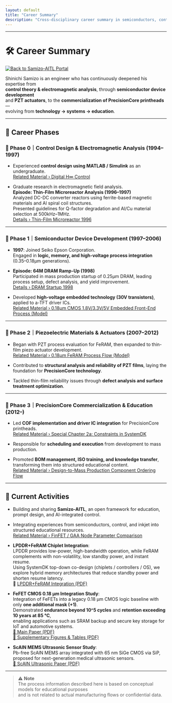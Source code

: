 ```yaml
---
layout: default
title: "Career Summary"
description: "Cross-disciplinary career summary in semiconductors, control, inkjet, and education"
---
```


---

# 🛠️ Career Summary

[![Back to Samizo-AITL Portal](https://img.shields.io/badge/Back%20to-Samizo--AITL%20Portal-brightgreen)](https://samizo-aitl.github.io/)

Shinichi Samizo is an engineer who has continuously deepened his expertise from  
**control theory & electromagnetic analysis**, through **semiconductor device development**  
and **PZT actuators**, to the **commercialization of PrecisionCore printheads**—  
evolving from **technology → systems → education**.

---

## 📘 Career Phases

### 🔹 Phase 0｜Control Design & Electromagnetic Analysis (1994–1997)
- Experienced **control design using MATLAB / Simulink** as an undergraduate.  
  [Related Material › Digital H∞ Control](https://samizo-aitl.github.io/EduController/part04_digital/theory/06_digital_hinf_control.html)

- Graduate research in electromagnetic field analysis.  
  **Episode: Thin-Film Microreactor Analysis (1996–1997)**  
  Analyzed DC-DC converter reactors using ferrite-based magnetic materials and Al spiral coil structures.  
  Presented guidelines for Q-factor degradation and Al/Cu material selection at 500kHz–1MHz.  
  [Details › Thin-Film Microreactor 1996](https://samizo-aitl.github.io/Edusemi-Plus/archive/in1996/thinfilm_microreactor/)

---

### 🔹 Phase 1｜Semiconductor Device Development (1997–2006)
- **1997**: Joined Seiko Epson Corporation.  
  Engaged in **logic, memory, and high-voltage process integration** (0.35–0.18μm generations).

- **Episode: 64M DRAM Ramp-Up (1998)**  
  Participated in mass production startup of 0.25μm DRAM, leading process setup, defect analysis, and yield improvement.  
  [Details › DRAM Startup 1998](https://samizo-aitl.github.io/Edusemi-Plus/archive/in1998/DRAM_Startup_64M_1998/)

- Developed **high-voltage embedded technology (30V transistors)**, applied to a-TFT driver ICs.  
  [Related Material › 0.18μm CMOS 1.8V/3.3V/5V Embedded Front-End Process (Model)](https://samizo-aitl.github.io/Edusemi-v4x/chapter3_process_evolution/docs/0.18um_1.8V_3.3V_5V)

---

### 🔹 Phase 2｜Piezoelectric Materials & Actuators (2007–2012)
- Began with PZT process evaluation for FeRAM, then expanded to thin-film piezo actuator development.  
  [Related Material › 0.18μm FeRAM Process Flow (Model)](https://samizo-aitl.github.io/Edusemi-v4x/d_chapter1_memory_technologies/doc_FeRAM/0.18um_FeRAM_ProcessFlow)

- Contributed to **structural analysis and reliability of PZT films**, laying the foundation for **PrecisionCore technology**.

- Tackled thin-film reliability issues through **defect analysis and surface treatment optimization**.

---

### 🔹 Phase 3｜PrecisionCore Commercialization & Education (2012–)
- Led **COF implementation and driver IC integration** for PrecisionCore printheads.  
  [Related Material › Special Chapter 2a: Constraints in SystemDK](https://samizo-aitl.github.io/Edusemi-v4x/f_chapter2a_systemdk/)

- Responsible for **scheduling and execution** from development to mass production.

- Promoted **BOM management, ISO training, and knowledge transfer**, transforming them into structured educational content.  
  [Related Material › Design-to-Mass Production Component Ordering Flow](https://samizo-aitl.github.io/EduMecha/08_production_process/production_process_flow.html)

---

## 🎯 Current Activities
- Building and sharing **Samizo-AITL**, an open framework for education, prompt design, and AI-integrated control.

- Integrating experiences from semiconductors, control, and inkjet into structured educational resources.  
  [Related Material › FinFET / GAA Node Parameter Comparison](https://samizo-aitl.github.io/Edusemi-v4x/f_chapter1_finfet_gaa/appendixf1_05_node_params)

- **LPDDR+FeRAM Chiplet Integration**:  
  LPDDR provides low-power, high-bandwidth operation, while FeRAM complements with non-volatility, low standby power, and instant resume.  
  Using SystemDK top-down co-design (chiplets / controllers / OS), we explore hybrid memory architectures that reduce standby power and shorten resume latency.  
  📄 [LPDDR+FeRAM Integration (PDF)](../docs/LPDDR_FeRAM.pdf)

- **FeFET CMOS 0.18 µm Integration Study**:  
  Integration of FeFETs into a legacy 0.18 µm CMOS logic baseline with only **one additional mask (+1)**.  
  Demonstrated **endurance beyond 10^5 cycles** and **retention exceeding 10 years at 85 °C**,  
  enabling applications such as SRAM backup and secure key storage for IoT and automotive systems.  
  [📄 Main Paper (PDF)](../docs/FeFET_CMOS018um_IntegrationStudy_Main.pdf)  
  [📄 Supplementary Figures & Tables (PDF)](../docs/FeFET_CMOS_018um_IntegrationStudy_Supplementary.pdf)

- **ScAlN MEMS Ultrasonic Sensor Study**:  
  Pb-free ScAlN MEMS array integrated with 65 nm SiGe CMOS via SiP,  
  proposed for next-generation medical ultrasonic sensors.  
  [📄 ScAlN Ultrasonic Paper (PDF)](../docs/scaln_ultrasonic.pdf)
  
---

> ⚠️ **Note**  
> The process information described here is based on conceptual models for educational purposes  
> and is not related to actual manufacturing flows or confidential data.
